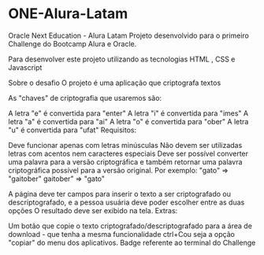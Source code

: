 # ONE-Alura-Latam
Oracle Next Education - Alura Latam
Projeto desenvolvido para o primeiro Challenge do Bootcamp Alura e Oracle.

Para desenvolver este projeto utilizando as tecnologias HTML , CSS e Javascript

Sobre o desafio
O projeto é uma aplicação que criptografa textos

As "chaves" de criptografia que usaremos são:

A letra "e" é convertida para "enter"
A letra "i" é convertida para "imes"
A letra "a" é convertida para "ai"
A letra "o" é convertida para "ober"
A letra "u" é convertida para "ufat"
Requisitos:

Deve funcionar apenas com letras minúsculas
Não devem ser utilizadas letras com acentos nem caracteres especiais
Deve ser possível converter uma palavra para a versão criptográfica e também retornar uma palavra criptográfica possível para a versão original.
Por exemplo: "gato" => "gaitober" gaitober" => "gato"

A página deve ter campos para inserir o texto a ser criptografado ou descriptografado, e a pessoa usuária deve poder escolher entre as duas opções
O resultado deve ser exibido na tela.
Extras:

Um botão que copie o texto criptografado/descriptografado para a área de download - que tenha a mesma funcionalidade ctrl+Cou seja a opção "copiar" do menu dos aplicativos.
Badge referente ao terminal do Challenge
